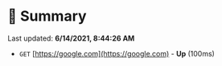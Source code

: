 # 📖 Summary
Last updated: **6/14/2021, 8:44:26 AM**

- `GET` [https://google.com](https://google.com) - **Up** (100ms)
